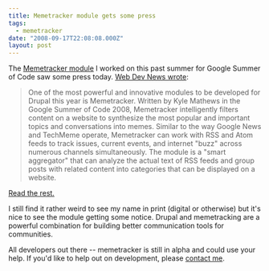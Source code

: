 ```yaml
---
title: Memetracker module gets some press
tags:
  - memetracker
date: "2008-09-17T22:08:08.000Z"
layout: post
---
```


The [Memetracker module][0] I worked on this past summer for Google Summer of Code saw some press today. [Web Dev News wrote][1]:  


>   
> 
> One of the most powerful and innovative modules to be developed for Drupal this year is Memetracker. Written by Kyle Mathews in the Google Summer of Code 2008, Memetracker intelligently filters content on a website to synthesize the most popular and important topics and conversations into memes. Similar to the way Google News and TechMeme operate, Memetracker can work with RSS and Atom feeds to track issues, current events, and internet "buzz" across numerous channels simultaneously. The module is a "smart aggregator" that can analyze the actual text of RSS feeds and group posts with related content into categories that can be displayed on a website.  
> 
> 

  

  

[Read the rest.][1]  

  

I still find it rather weird to see my name in print (digital or otherwise) but it's nice to see the module getting some notice. Drupal and memetracking are a powerful combination for building better communication tools for communities.  

  

All developers out there -- memetracker is still in alpha and could use your help. If you'd like to help out on development, please [contact me][2].

[0]: http://drupal.org/project/memetracker
[1]: http://webdevnews.net/2008/09/memetracker-module-released-for-drupal/
[2]: /contact